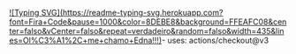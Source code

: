  

[![Typing SVG](https://readme-typing-svg.herokuapp.com?
font=Fira+Code&pause=1000&color=8DEBE8&background=FFEAFC08&center=falso&vCenter=falso&repeat=verdadeiro&random=falso&width=435&lines=Ol%C3%A1%2C+me+chamo+Edna!!!)](https://git.io/typing-svg)- uses: actions/checkout@v3


            
          
